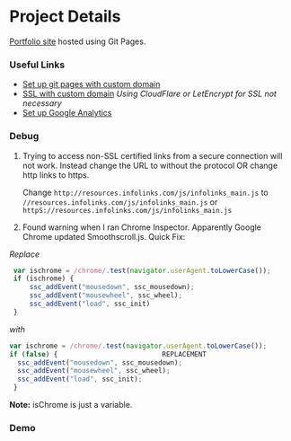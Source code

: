 # Project Details

[Portfolio site](https://yasinehsan.com/) hosted using Git Pages.


### Useful Links
- [Set up git pages with custom domain](https://medium.com/@kimcodes/setting-up-a-web-page-with-github-pages-f77d45573ab2)
- [SSL with custom domain](https://www.youtube.com/watch?v=UK5-nO4qK9g) *Using CloudFlare or LetEncrypt for SSL not necessary*
- [Set up Google Analytics](https://www.youtube.com/watch?v=mXcQ7rVn3ro)


### Debug
1. Trying to access non-SSL certified links from a secure connection will not work. Instead change the URL to without the protocol OR change http links to https.

   Change `http://resources.infolinks.com/js/infolinks_main.js` to `//resources.infolinks.com/js/infolinks_main.js` or `httpS://resources.infolinks.com/js/infolinks_main.js`

2. Found warning when I ran Chrome Inspector. Apparently Google Chrome updated Smoothscroll.js. Quick Fix:

  *Replace*

  ```javascript
   var ischrome = /chrome/.test(navigator.userAgent.toLowerCase());
   if (ischrome) {
       ssc_addEvent("mousedown", ssc_mousedown);
       ssc_addEvent("mousewheel", ssc_wheel);
       ssc_addEvent("load", ssc_init)
   }
  ```

  *with*

  ```Javascript
  var ischrome = /chrome/.test(navigator.userAgent.toLowerCase());
  if (false) {                          REPLACEMENT
  	ssc_addEvent("mousedown", ssc_mousedown);
  	ssc_addEvent("mousewheel", ssc_wheel);
  	ssc_addEvent("load", ssc_init);
   }
   ```
   
   **Note:** isChrome is just a variable.



### Demo
